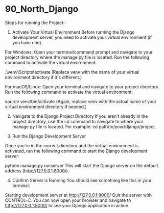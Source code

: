 # 90_North_Django

Steps for running the Project:-

1. Activate Your Virtual Environment
Before running the Django development server, you need to activate your virtual environment (if you have one).

For Windows:
Open your terminal/command prompt and navigate to your project directory where the manage.py file is located.
Run the following command to activate the virtual environment:

.\venv\Scripts\activate
(Replace venv with the name of your virtual environment directory if it's different.)

For macOS/Linux:
Open your terminal and navigate to your project directory.
Run the following command to activate the virtual environment:

source venv/bin/activate
(Again, replace venv with the actual name of your virtual environment directory if needed.)

2. Navigate to the Django Project Directory
If you aren't already in the project directory, use the cd command to navigate to where your manage.py file is located. For example:
cd path/to/your/django/project

3. Run the Django Development Server

Once you're in the correct directory and the virtual environment is activated, run the following command to start the Django development server:

python manage.py runserver
This will start the Django server on the default address (http://127.0.0.1:8000/).

4. Confirm Server is Running
You should see something like this in your terminal:

Starting development server at http://127.0.0.1:8000/
Quit the server with CONTROL-C.
You can now open your browser and navigate to http://127.0.0.1:8000/ to see your Django application in action.
